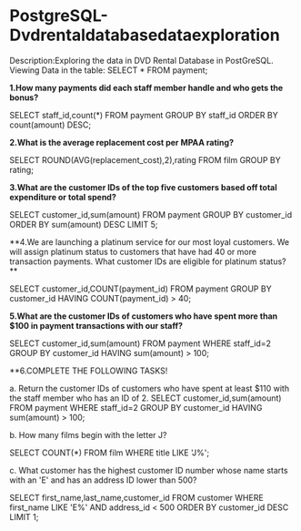 # PostgreSQL-Dvdrentaldatabasedataexploration

Description:Exploring the data in DVD Rental Database in PostGreSQL.
Viewing Data in the table:
SELECT * FROM payment;

**1.How many payments did each staff member handle and who gets the bonus?**

SELECT staff_id,count(*)
FROM payment
GROUP BY staff_id
ORDER BY count(amount) DESC; 

**2.What is the average replacement cost per MPAA rating?**

SELECT ROUND(AVG(replacement_cost),2),rating
FROM film
GROUP BY rating;

**3.What are the customer IDs of the top five customers based off total expenditure or total spend?**

SELECT customer_id,sum(amount)
FROM payment
GROUP BY customer_id
ORDER BY sum(amount) DESC LIMIT 5;

**4.We are launching a platinum service for our most loyal customers.
We will assign platinum status to customers that have had 40 or more transaction payments.
What customer IDs are eligible for platinum status? **

SELECT customer_id,COUNT(payment_id) 
FROM payment
GROUP BY customer_id
HAVING COUNT(payment_id) > 40;

**5.What are the customer IDs of customers who have spent more than $100 in payment transactions with our
staff?**

SELECT customer_id,sum(amount)
FROM payment
WHERE staff_id=2
GROUP BY customer_id
HAVING sum(amount) > 100;

**6.COMPLETE THE FOLLOWING TASKS!

a. Return the customer IDs of customers who have spent at least $110 with the staff member who has an ID of 2.
SELECT customer_id,sum(amount)
FROM payment
WHERE staff_id=2
GROUP BY customer_id
HAVING sum(amount) > 100;

b. How many films begin with the letter J?

SELECT COUNT(*) FROM film WHERE title LIKE 'J%';

c. What customer has the highest customer ID number whose name starts with an 'E' and has an address ID lower than 500?

SELECT first_name,last_name,customer_id
FROM customer
WHERE first_name LIKE 'E%' AND address_id < 500
ORDER BY customer_id DESC LIMIT 1;




